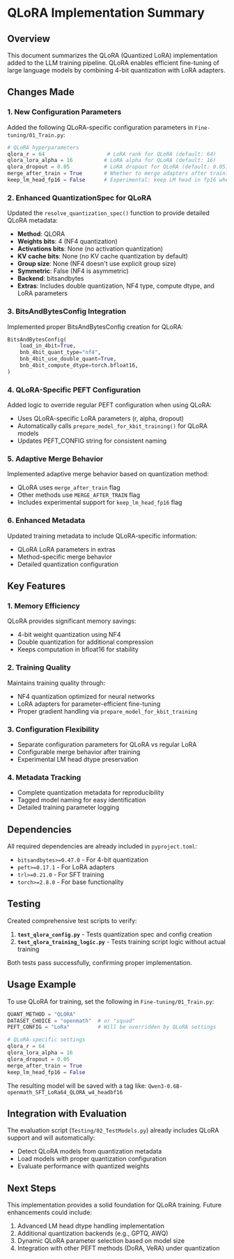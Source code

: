 # QLoRA Implementation Summary

## Overview
This document summarizes the QLoRA (Quantized LoRA) implementation added to the LLM training pipeline. QLoRA enables efficient fine-tuning of large language models by combining 4-bit quantization with LoRA adapters.

## Changes Made

### 1. New Configuration Parameters
Added the following QLoRA-specific configuration parameters in `Fine-tuning/01_Train.py`:

```python
# QLoRA hyperparameters
qlora_r = 64                    # LoRA rank for QLoRA (default: 64)
qlora_lora_alpha = 16          # LoRA alpha for QLoRA (default: 16)  
qlora_dropout = 0.05           # LoRA dropout for QLoRA (default: 0.05)
merge_after_train = True       # Whether to merge adapters after training
keep_lm_head_fp16 = False      # Experimental: keep LM head in fp16 when merging
```

### 2. Enhanced QuantizationSpec for QLoRA
Updated the `resolve_quantization_spec()` function to provide detailed QLoRA metadata:

- **Method**: QLORA
- **Weights bits**: 4 (NF4 quantization)
- **Activations bits**: None (no activation quantization)
- **KV cache bits**: None (no KV cache quantization by default)
- **Group size**: None (NF4 doesn't use explicit group size)
- **Symmetric**: False (NF4 is asymmetric)
- **Backend**: bitsandbytes
- **Extras**: Includes double quantization, NF4 type, compute dtype, and LoRA parameters

### 3. BitsAndBytesConfig Integration
Implemented proper BitsAndBytesConfig creation for QLoRA:

```python
BitsAndBytesConfig(
    load_in_4bit=True,
    bnb_4bit_quant_type="nf4",
    bnb_4bit_use_double_quant=True,
    bnb_4bit_compute_dtype=torch.bfloat16,
)
```

### 4. QLoRA-Specific PEFT Configuration
Added logic to override regular PEFT configuration when using QLoRA:

- Uses QLoRA-specific LoRA parameters (r, alpha, dropout)
- Automatically calls `prepare_model_for_kbit_training()` for QLoRA models
- Updates PEFT_CONFIG string for consistent naming

### 5. Adaptive Merge Behavior
Implemented adaptive merge behavior based on quantization method:

- QLoRA uses `merge_after_train` flag
- Other methods use `MERGE_AFTER_TRAIN` flag
- Includes experimental support for `keep_lm_head_fp16` flag

### 6. Enhanced Metadata
Updated training metadata to include QLoRA-specific information:

- QLoRA LoRA parameters in extras
- Method-specific merge behavior
- Detailed quantization configuration

## Key Features

### 1. Memory Efficiency
QLoRA provides significant memory savings:
- 4-bit weight quantization using NF4
- Double quantization for additional compression
- Keeps computation in bfloat16 for stability

### 2. Training Quality
Maintains training quality through:
- NF4 quantization optimized for neural networks
- LoRA adapters for parameter-efficient fine-tuning
- Proper gradient handling via `prepare_model_for_kbit_training`

### 3. Configuration Flexibility
- Separate configuration parameters for QLoRA vs regular LoRA
- Configurable merge behavior after training
- Experimental LM head dtype preservation

### 4. Metadata Tracking
- Complete quantization metadata for reproducibility
- Tagged model naming for easy identification
- Detailed training parameter logging

## Dependencies
All required dependencies are already included in `pyproject.toml`:

- `bitsandbytes>=0.47.0` - For 4-bit quantization
- `peft>=0.17.1` - For LoRA adapters
- `trl>=0.21.0` - For SFT training
- `torch>=2.8.0` - For base functionality

## Testing
Created comprehensive test scripts to verify:

1. **`test_qlora_config.py`** - Tests quantization spec and config creation
2. **`test_qlora_training_logic.py`** - Tests training script logic without actual training

Both tests pass successfully, confirming proper implementation.

## Usage Example

To use QLoRA for training, set the following in `Fine-tuning/01_Train.py`:

```python
QUANT_METHOD = "QLORA"
DATASET_CHOICE = "openmath"  # or "squad"
PEFT_CONFIG = "LoRa"         # Will be overridden by QLoRA settings

# QLoRA-specific settings
qlora_r = 64
qlora_lora_alpha = 16  
qlora_dropout = 0.05
merge_after_train = True
keep_lm_head_fp16 = False
```

The resulting model will be saved with a tag like: `Qwen3-0.6B-openmath_SFT_LoRa64_QLORA_w4_headbf16`

## Integration with Evaluation
The evaluation script (`Testing/02_TestModels.py`) already includes QLoRA support and will automatically:

- Detect QLoRA models from quantization metadata
- Load models with proper quantization configuration
- Evaluate performance with quantized weights

## Next Steps
This implementation provides a solid foundation for QLoRA training. Future enhancements could include:

1. Advanced LM head dtype handling implementation
2. Additional quantization backends (e.g., GPTQ, AWQ)
3. Dynamic QLoRA parameter selection based on model size
4. Integration with other PEFT methods (DoRA, VeRA) under quantization